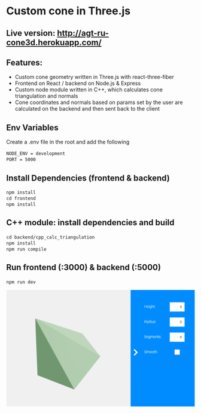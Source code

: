 # Custom cone in Three.js
## Live version: http://agt-ru-cone3d.herokuapp.com/
## Features:
- Custom cone geometry written in Three.js with react-three-fiber
- Frontend on React / backend on Node.js & Express
- Custom node module written in C++, which calculates cone triangulation and normals
- Cone coordinates and normals based on params set by the user are calculated on the backend and then sent back to the client

## Env Variables
Create a .env file in the root and add the following
```
NODE_ENV = development
PORT = 5000
```

## Install Dependencies (frontend & backend)
```
npm install
cd frontend
npm install
```

## C++ module: install dependencies and build
```
cd backend/cpp_calc_triangulation
npm install
npm run compile
```

## Run frontend (:3000) & backend (:5000)
```
npm run dev
```

![screenshot](https://github.com/agt-ru/cone3d/blob/main/cone3d_screenshot.png)
